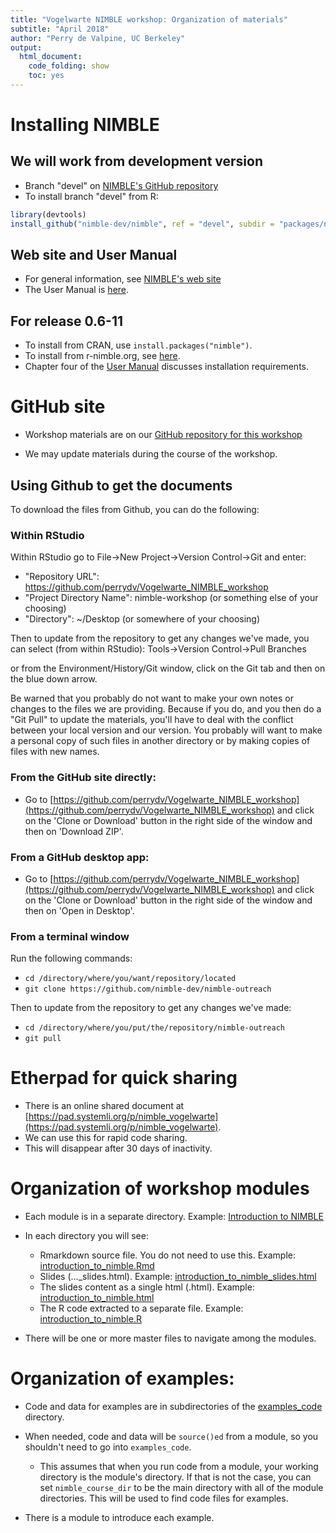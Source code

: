 ```yaml
---
title: "Vogelwarte NIMBLE workshop: Organization of materials"
subtitle: "April 2018"
author: "Perry de Valpine, UC Berkeley"
output:
  html_document:
    code_folding: show
    toc: yes
---
```


# Installing NIMBLE

## We will work from development version
- Branch "devel" on [NIMBLE's GitHub repository](https://github.com/nimble-dev/nimble)
- To install branch "devel" from R:

```r
library(devtools)
install_github("nimble-dev/nimble", ref = "devel", subdir = "packages/nimble")
```

## Web site and User Manual
- For general information, see [NIMBLE's web site](http://r-nimble.org)
- The User Manual is [here](http://r-nimble.org/manuals/NimbleUserManual.pdf).

## For release 0.6-11
- To install from CRAN, use `install.packages("nimble")`.
- To install from r-nimble.org, see [here](https://r-nimble.org/download).
- Chapter four of the [User Manual](http://r-nimble.org/manuals/NimbleUserManual.pdf) discusses installation requirements.

# GitHub site

- Workshop materials are on our [GitHub repository for this workshop](https://github.com/perrydv/Vogelwarte_NIMBLE_workshop)

- We may update materials during the course of the workshop.

## Using Github to get the documents

To download the files from Github, you can do the following:

### Within RStudio

Within RStudio go to File->New Project->Version Control->Git and enter:

- "Repository URL": https://github.com/perrydv/Vogelwarte_NIMBLE_workshop
- "Project Directory Name": nimble-workshop (or something else of your choosing)
- "Directory": ~/Desktop (or somewhere of your choosing)

Then to update from the repository to get any changes we've made, you can select (from within RStudio):
Tools->Version Control->Pull Branches

or from the Environment/History/Git window, click on the Git tab and then on the blue down arrow.


Be warned that you probably do not want to make your own notes or changes to the files we are providing. Because if you do, and you then do a "Git Pull" to update the materials, you'll have to deal with the conflict between your local version and our version. You probably will want to make a personal copy of such files in another directory or by making copies of files with new names.

### From the GitHub site directly:

- Go to [https://github.com/perrydv/Vogelwarte_NIMBLE_workshop](https://github.com/perrydv/Vogelwarte_NIMBLE_workshop) and click on the 'Clone or Download' button in the right side of the window and then on 'Download ZIP'.

### From a GitHub desktop app:

- Go to [https://github.com/perrydv/Vogelwarte_NIMBLE_workshop](https://github.com/perrydv/Vogelwarte_NIMBLE_workshop) and click on the 'Clone or Download' button in the right side of the window and then on 'Open in Desktop'.

### From a terminal window

Run the following commands:

- `cd /directory/where/you/want/repository/located`
- `git clone https://github.com/nimble-dev/nimble-outreach`

Then to update from the repository to get any changes we've made:

- `cd /directory/where/you/put/the/repository/nimble-outreach`
- `git pull`


# Etherpad for quick sharing

- There is an online shared document at [https://pad.systemli.org/p/nimble_vogelwarte](https://pad.systemli.org/p/nimble_vogelwarte).
- We can use this for rapid code sharing.
- This will disappear after 30 days of inactivity.

# Organization of workshop modules

- Each module is in a separate directory. Example: [Introduction to NIMBLE](../introduction_to_nimble)
- In each directory you will see:

    - Rmarkdown source file.  You do not need to use this.  Example: [introduction_to_nimble.Rmd](../introduction_to_nimble/introduction_to_nimble.Rmd)
    - Slides (..._slides.html).  Example: [introduction_to_nimble_slides.html](../introduction_to_nimble/introduction_to_nimble_slides.html)
    - The slides content as a single html (.html). Example: [introduction_to_nimble.html](../introduction_to_nimble/introduction_to_nimble.html)
    - The R code extracted to a separate file. Example: [introduction_to_nimble.R](../introduction_to_nimble/introduction_to_nimble.R)

- There will be one or more master files to navigate among the modules.

# Organization of examples:

- Code and data for examples are in subdirectories of the [examples_code](../examples_code) directory.
- When needed, code and data will be `source()ed` from a module, so you shouldn't need to go into `examples_code`.

    - This assumes that when you run code from a module, your working directory is the module's directory.  If that is not the case, you can set `nimble_course_dir` to be the main directory with all of the module directories.  This will be used to find code files for examples.

- There is a module to introduce each example.

